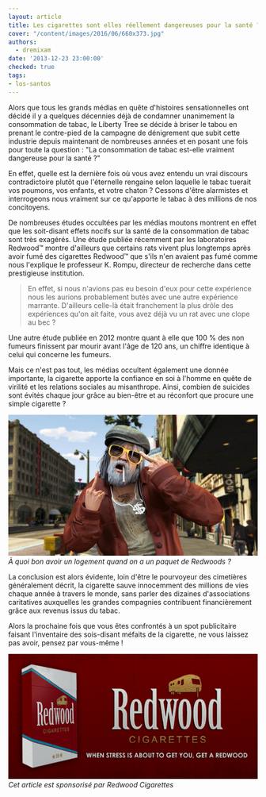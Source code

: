 ```yaml
---
layout: article
title: Les cigarettes sont elles réellement dangereuses pour la santé ?
cover: "/content/images/2016/06/660x373.jpg"
authors:
  - dremixam
date: '2013-12-23 23:00:00'
checked: true
tags:
- los-santos
---
```


Alors que tous les grands médias en quête d'histoires sensationnelles ont décidé il y a quelques décennies déjà de condamner unanimement la consommation de tabac, le Liberty Tree se décide à briser le tabou en prenant le contre-pied de la campagne de dénigrement que subit cette industrie depuis maintenant de nombreuses années et en posant une fois pour toute la question : "La consommation de tabac est-elle vraiment dangereuse pour la santé ?"

En effet, quelle est la dernière fois où vous avez entendu un vrai discours contradictoire plutôt que l'éternelle rengaine selon laquelle le tabac tuerait vos poumons, vos enfants, et votre chaton ? Cessons d'être alarmistes et interrogeons nous vraiment sur ce qu'apporte le tabac à des millions de nos concitoyens.

De nombreuses études occultées par les médias moutons montrent en effet que les soit-disant effets nocifs sur la santé de la consommation de tabac sont très exagérés. Une étude publiée récemment par les laboratoires Redwood™ montre d'ailleurs que certains rats vivent plus longtemps après avoir fumé des cigarettes Redwood™ que s'ils n'en avaient pas fumé comme nous l'explique le professeur K. Rompu, directeur de recherche dans cette prestigieuse institution.

> En effet, si nous n'avions pas eu besoin d'eux pour cette expérience nous les aurions probablement butés avec une autre expérience marrante. D'ailleurs celle-là était franchement la plus drôle des expériences qu'on ait faite, vous avez déjà vu un rat avec une clope au bec ?

Une autre étude publiée en 2012 montre quant à elle que 100 % des non fumeurs finissent par mourir avant l'âge de 120 ans, un chiffre identique à celui qui concerne les fumeurs.

Mais ce n'est pas tout, les médias occultent également une donnée importante, la cigarette apporte la confiance en soi à l'homme en quête de virilité et les relations sociales au misanthrope. Ainsi, combien de suicides sont évités chaque jour grâce au bien-être et au réconfort que procure une simple cigarette ?

![](/content/images/2021/12/660x373--1-.jpeg)
_À quoi bon avoir un logement quand on a un paquet de Redwoods ?_

La conclusion est alors évidente, loin d'être le pourvoyeur des cimetières généralement décrit, la cigarette sauve innocemment des millions de vies chaque année à travers le monde, sans parler des dizaines d'associations caritatives auxquelles les grandes compagnies contribuent financièrement grâce aux revenus issus du tabac.

Alors la prochaine fois que vous êtes confrontés à un spot publicitaire faisant l'inventaire des sois-disant méfaits de la cigarette, ne vous laissez pas avoir, pensez par vous-même !

![](/content/images/2021/12/RedwoodCigarettes-GTAIV-Billboard-1.png)
_Cet article est sponsorisé par Redwood Cigarettes_